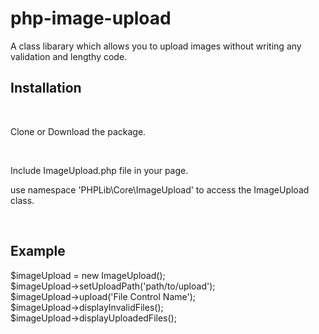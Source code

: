 # php-image-upload
A class libarary which allows you to upload images without writing any validation and lengthy code.
<h2>Installation</h2><br/>
<p>Clone or Download the package.</p><br/>
<p>Include ImageUpload.php file in your page.</p>
<p>use namespace 'PHPLib\Core\ImageUpload' to access the ImageUpload class. </p>
<br/><h2>Example</h2>
$imageUpload = new ImageUpload();  <br/>
$imageUpload->setUploadPath('path/to/upload');  <br/>
$imageUpload->upload('File Control Name');  <br/>
$imageUpload->displayInvalidFiles();  <br/>
$imageUpload->displayUploadedFiles();  <br/>
